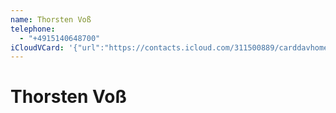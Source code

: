 ```yaml
---
name: Thorsten Voß
telephone:
  - "+4915140648700"
iCloudVCard: '{"url":"https://contacts.icloud.com/311500889/carddavhome/card/C6127082-E699-4414-99BD-BACF63DEF3D4.vcf","etag":"\"l7p7zhsx\"","data":"BEGIN:VCARD\r\nVERSION:3.0\r\nFN:\r\nN:Voß;Thorsten;;;\r\nUID:D8B20268-BE72-4ECE-8908-E2F0F7995C43\r\nPRODID:-//Apple Inc.//iOS 15.6.1//EN\r\nREV:2025-04-03T22:04:13Z\r\nORG:;\r\nTEL:+4915140648700\r\nEND:VCARD"}'
---
```

# Thorsten Voß